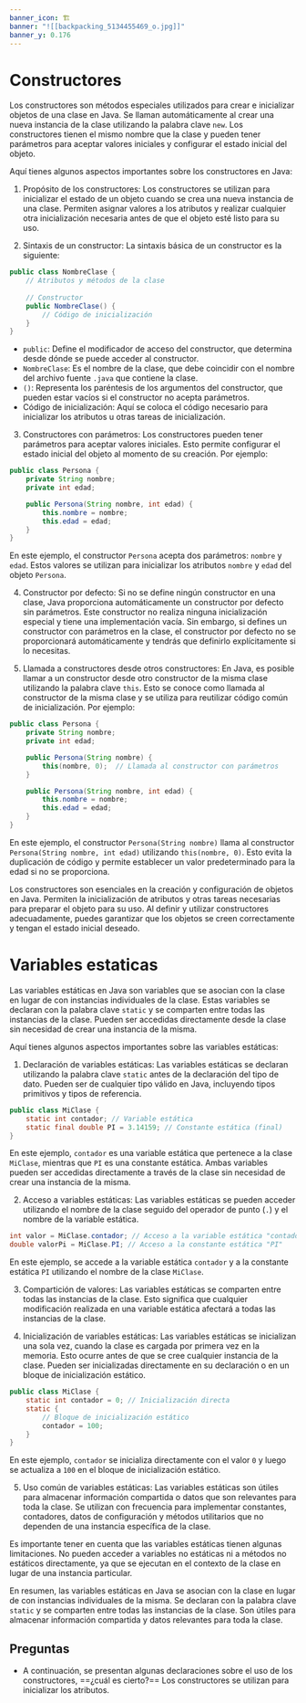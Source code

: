 ```yaml
---
banner_icon: 🏗️
banner: "![[backpacking_5134455469_o.jpg]]"
banner_y: 0.176
---
```

# Constructores

Los constructores son métodos especiales utilizados para crear e inicializar objetos de una clase en Java. Se llaman automáticamente al crear una nueva instancia de la clase utilizando la palabra clave `new`. Los constructores tienen el mismo nombre que la clase y pueden tener parámetros para aceptar valores iniciales y configurar el estado inicial del objeto.

Aquí tienes algunos aspectos importantes sobre los constructores en Java:

1. Propósito de los constructores: Los constructores se utilizan para inicializar el estado de un objeto cuando se crea una nueva instancia de una clase. Permiten asignar valores a los atributos y realizar cualquier otra inicialización necesaria antes de que el objeto esté listo para su uso.

2. Sintaxis de un constructor: La sintaxis básica de un constructor es la siguiente:

```java
public class NombreClase {
    // Atributos y métodos de la clase
    
    // Constructor
    public NombreClase() {
        // Código de inicialización
    }
}
```

- `public`: Define el modificador de acceso del constructor, que determina desde dónde se puede acceder al constructor.
- `NombreClase`: Es el nombre de la clase, que debe coincidir con el nombre del archivo fuente `.java` que contiene la clase.
- `()`: Representa los paréntesis de los argumentos del constructor, que pueden estar vacíos si el constructor no acepta parámetros.
- Código de inicialización: Aquí se coloca el código necesario para inicializar los atributos u otras tareas de inicialización.

3. Constructores con parámetros: Los constructores pueden tener parámetros para aceptar valores iniciales. Esto permite configurar el estado inicial del objeto al momento de su creación. Por ejemplo:

```java
public class Persona {
    private String nombre;
    private int edad;

    public Persona(String nombre, int edad) {
        this.nombre = nombre;
        this.edad = edad;
    }
}
```

En este ejemplo, el constructor `Persona` acepta dos parámetros: `nombre` y `edad`. Estos valores se utilizan para inicializar los atributos `nombre` y `edad` del objeto `Persona`.

4. Constructor por defecto: Si no se define ningún constructor en una clase, Java proporciona automáticamente un constructor por defecto sin parámetros. Este constructor no realiza ninguna inicialización especial y tiene una implementación vacía. Sin embargo, si defines un constructor con parámetros en la clase, el constructor por defecto no se proporcionará automáticamente y tendrás que definirlo explícitamente si lo necesitas.

5. Llamada a constructores desde otros constructores: En Java, es posible llamar a un constructor desde otro constructor de la misma clase utilizando la palabra clave `this`. Esto se conoce como llamada al constructor de la misma clase y se utiliza para reutilizar código común de inicialización. Por ejemplo:

```java
public class Persona {
    private String nombre;
    private int edad;

    public Persona(String nombre) {
        this(nombre, 0);  // Llamada al constructor con parámetros
    }

    public Persona(String nombre, int edad) {
        this.nombre = nombre;
        this.edad = edad;
    }
}
```

En este ejemplo, el constructor `Persona(String nombre)` llama al constructor `Persona(String nombre, int edad)` utilizando `this(nombre, 0)`. Esto evita la duplicación de código y permite establecer un valor predeterminado para la edad si no se proporciona.

Los constructores son esenciales en la creación y configuración de objetos en Java. Permiten la inicialización de atributos y otras tareas necesarias para preparar el objeto para su uso. Al definir y utilizar constructores adecuadamente, puedes garantizar que los objetos se creen correctamente y tengan el estado inicial deseado.

# Variables estaticas 

Las variables estáticas en Java son variables que se asocian con la clase en lugar de con instancias individuales de la clase. Estas variables se declaran con la palabra clave `static` y se comparten entre todas las instancias de la clase. Pueden ser accedidas directamente desde la clase sin necesidad de crear una instancia de la misma.

Aquí tienes algunos aspectos importantes sobre las variables estáticas:

1. Declaración de variables estáticas: Las variables estáticas se declaran utilizando la palabra clave `static` antes de la declaración del tipo de dato. Pueden ser de cualquier tipo válido en Java, incluyendo tipos primitivos y tipos de referencia.

```java
public class MiClase {
    static int contador; // Variable estática
    static final double PI = 3.14159; // Constante estática (final)
}
```

En este ejemplo, `contador` es una variable estática que pertenece a la clase `MiClase`, mientras que `PI` es una constante estática. Ambas variables pueden ser accedidas directamente a través de la clase sin necesidad de crear una instancia de la misma.

2. Acceso a variables estáticas: Las variables estáticas se pueden acceder utilizando el nombre de la clase seguido del operador de punto (`.`) y el nombre de la variable estática.

```java
int valor = MiClase.contador; // Acceso a la variable estática "contador"
double valorPi = MiClase.PI; // Acceso a la constante estática "PI"
```

En este ejemplo, se accede a la variable estática `contador` y a la constante estática `PI` utilizando el nombre de la clase `MiClase`.

3. Compartición de valores: Las variables estáticas se comparten entre todas las instancias de la clase. Esto significa que cualquier modificación realizada en una variable estática afectará a todas las instancias de la clase.

4. Inicialización de variables estáticas: Las variables estáticas se inicializan una sola vez, cuando la clase es cargada por primera vez en la memoria. Esto ocurre antes de que se cree cualquier instancia de la clase. Pueden ser inicializadas directamente en su declaración o en un bloque de inicialización estático.

```java
public class MiClase {
    static int contador = 0; // Inicialización directa
    static {
        // Bloque de inicialización estático
        contador = 100;
    }
}
```

En este ejemplo, `contador` se inicializa directamente con el valor `0` y luego se actualiza a `100` en el bloque de inicialización estático.

5. Uso común de variables estáticas: Las variables estáticas son útiles para almacenar información compartida o datos que son relevantes para toda la clase. Se utilizan con frecuencia para implementar constantes, contadores, datos de configuración y métodos utilitarios que no dependen de una instancia específica de la clase.

Es importante tener en cuenta que las variables estáticas tienen algunas limitaciones. No pueden acceder a variables no estáticas ni a métodos no estáticos directamente, ya que se ejecutan en el contexto de la clase en lugar de una instancia particular.

En resumen, las variables estáticas en Java se asocian con la clase en lugar de con instancias individuales de la misma. Se declaran con la palabra clave `static` y se comparten entre todas las instancias de la clase. Son útiles para almacenar información compartida y datos relevantes para toda la clase.

## Preguntas

- A continuación, se presentan algunas declaraciones sobre el uso de los constructores, ==¿cuál es cierto?==
	Los constructores se utilizan para inicializar los atributos.